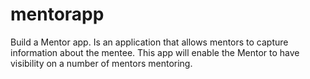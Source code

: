 # mentorapp
Build a Mentor app. Is an application that allows mentors to capture information about the mentee. This app will enable the Mentor to have visibility on a number of mentors mentoring. 
